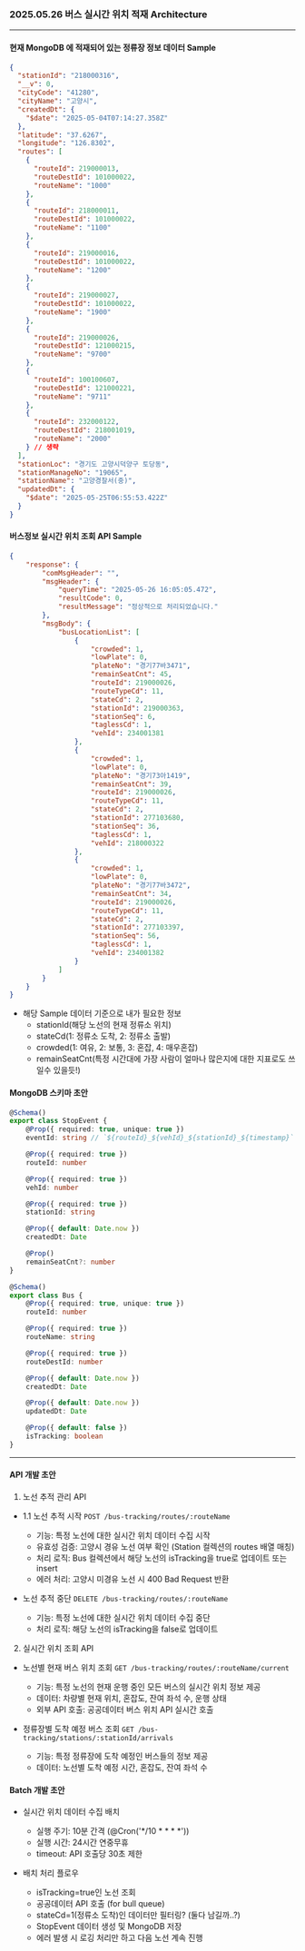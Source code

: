 ### 2025.05.26 버스 실시간 위치 적재 Architecture

---

#### 현재 MongoDB 에 적재되어 있는 정류장 정보 데이터 Sample
```json
{
  "stationId": "218000316",
  "__v": 0,
  "cityCode": "41280",
  "cityName": "고양시",
  "createdDt": {
    "$date": "2025-05-04T07:14:27.358Z"
  },
  "latitude": "37.6267",
  "longitude": "126.8302",
  "routes": [
    {
      "routeId": 219000013,
      "routeDestId": 101000022,
      "routeName": "1000"
    },
    {
      "routeId": 218000011,
      "routeDestId": 101000022,
      "routeName": "1100"
    },
    {
      "routeId": 219000016,
      "routeDestId": 101000022,
      "routeName": "1200"
    },
    {
      "routeId": 219000027,
      "routeDestId": 101000022,
      "routeName": "1900"
    },
    {
      "routeId": 219000026,
      "routeDestId": 121000215,
      "routeName": "9700"
    },
    {
      "routeId": 100100607,
      "routeDestId": 121000221,
      "routeName": "9711"
    },
    {
      "routeId": 232000122,
      "routeDestId": 218001019,
      "routeName": "2000"
    } // 생략
  ],
  "stationLoc": "경기도 고양시덕양구 토당동",
  "stationManageNo": "19065",
  "stationName": "고양경찰서(중)",
  "updatedDt": {
    "$date": "2025-05-25T06:55:53.422Z"
  }
}
```

#### 버스정보 실시간 위치 조회 API Sample
```json
{
    "response": {
        "comMsgHeader": "",
        "msgHeader": {
            "queryTime": "2025-05-26 16:05:05.472",
            "resultCode": 0,
            "resultMessage": "정상적으로 처리되었습니다."
        },
        "msgBody": {
            "busLocationList": [
                {
                    "crowded": 1,
                    "lowPlate": 0,
                    "plateNo": "경기77바3471",
                    "remainSeatCnt": 45,
                    "routeId": 219000026,
                    "routeTypeCd": 11,
                    "stateCd": 2,
                    "stationId": 219000363,
                    "stationSeq": 6,
                    "taglessCd": 1,
                    "vehId": 234001381
                },
                {
                    "crowded": 1,
                    "lowPlate": 0,
                    "plateNo": "경기73아1419",
                    "remainSeatCnt": 39,
                    "routeId": 219000026,
                    "routeTypeCd": 11,
                    "stateCd": 2,
                    "stationId": 277103680,
                    "stationSeq": 36,
                    "taglessCd": 1,
                    "vehId": 218000322
                },
                {
                    "crowded": 1,
                    "lowPlate": 0,
                    "plateNo": "경기77바3472",
                    "remainSeatCnt": 34,
                    "routeId": 219000026,
                    "routeTypeCd": 11,
                    "stateCd": 2,
                    "stationId": 277103397,
                    "stationSeq": 56,
                    "taglessCd": 1,
                    "vehId": 234001382
                }
            ]
        }
    }
}
```
- 해당 Sample 데이터 기준으로 내가 필요한 정보
    - stationId(해당 노선의 현재 정류소 위치)
    - stateCd(1: 정류소 도착, 2: 정류소 출발)
    - crowded(1: 여유, 2: 보통, 3: 혼잡, 4: 매우혼잡)
    - remainSeatCnt(특정 시간대에 가장 사람이 얼마나 많은지에 대한 지표로도 쓰일수 있을듯!)

#### MongoDB 스키마 초안
```typescript
@Schema()
export class StopEvent {
    @Prop({ required: true, unique: true })
    eventId: string // `${routeId}_${vehId}_${stationId}_${timestamp}` 형태

    @Prop({ required: true })
    routeId: number

    @Prop({ required: true })
    vehId: number

    @Prop({ required: true })
    stationId: string

    @Prop({ default: Date.now })
    createdDt: Date

    @Prop()
    remainSeatCnt?: number
}

@Schema()
export class Bus {
    @Prop({ required: true, unique: true })
    routeId: number

    @Prop({ required: true })
    routeName: string

    @Prop({ required: true })
    routeDestId: number

    @Prop({ default: Date.now })
    createdDt: Date

    @Prop({ default: Date.now })
    updatedDt: Date

    @Prop({ default: false })
    isTracking: boolean
}
```

---

#### API 개발 초안
1. 노선 추적 관리 API 
- 1.1 노선 추적 시작
`POST /bus-tracking/routes/:routeName`
  - 기능: 특정 노선에 대한 실시간 위치 데이터 수집 시작
  - 유효성 검증: 고양시 경유 노선 여부 확인 (Station 컬렉션의 routes 배열 매칭)
  - 처리 로직: Bus 컬렉션에서 해당 노선의 isTracking을 true로 업데이트 또는 insert
  - 에러 처리: 고양시 미경유 노선 시 400 Bad Request 반환

- 노선 추적 중단 `DELETE /bus-tracking/routes/:routeName`
  - 기능: 특정 노선에 대한 실시간 위치 데이터 수집 중단
  - 처리 로직: 해당 노선의 isTracking을 false로 업데이트

2. 실시간 위치 조회 API
- 노선별 현재 버스 위치 조회 `GET /bus-tracking/routes/:routeName/current`
  - 기능: 특정 노선의 현재 운행 중인 모든 버스의 실시간 위치 정보 제공
  - 데이터: 차량별 현재 위치, 혼잡도, 잔여 좌석 수, 운행 상태
  - 외부 API 호출: 공공데이터 버스 위치 API 실시간 호출

- 정류장별 도착 예정 버스 조회 `GET /bus-tracking/stations/:stationId/arrivals`
  - 기능: 특정 정류장에 도착 예정인 버스들의 정보 제공
  - 데이터: 노선별 도착 예정 시간, 혼잡도, 잔여 좌석 수


#### Batch 개발 초안
- 실시간 위치 데이터 수집 배치
  - 실행 주기: 10분 간격 (@Cron('*/10 * * * *'))
  - 실행 시간: 24시간 연중무휴
  - timeout: API 호출당 30초 제한

- 배치 처리 플로우
  - isTracking=true인 노선 조회
  - 공공데이터 API 호출 (for bull queue)
  - stateCd=1(정류소 도착)인 데이터만 필터링? (둘다 남길까..?)
  - StopEvent 데이터 생성 및 MongoDB 저장
  - 에러 발생 시 로깅 처리만 하고 다음 노선 계속 진행

